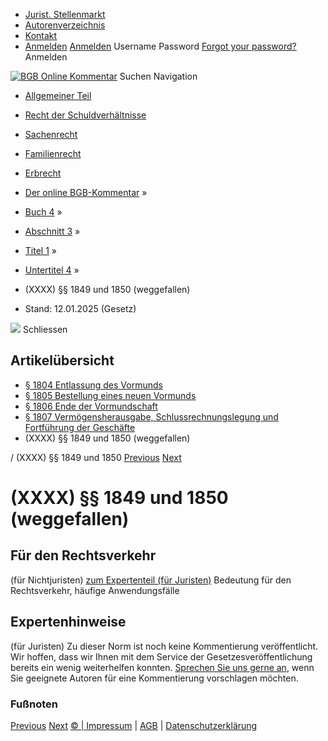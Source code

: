   * [Jurist. Stellenmarkt](https://bgb.kommentar.de/Buch-4/Abschnitt-3/Titel-1/Untertitel-4/</job-board> "Jurist. Stellenmarkt")
  * [Autorenverzeichnis](https://bgb.kommentar.de/Buch-4/Abschnitt-3/Titel-1/Untertitel-4/</Autorenverzeichnis> "Autorenverzeichnis")
  * [Kontakt](https://bgb.kommentar.de/Buch-4/Abschnitt-3/Titel-1/Untertitel-4/</Kontakt>)
  * [Anmelden](https://bgb.kommentar.de/Buch-4/Abschnitt-3/Titel-1/Untertitel-4/<#login> "show login form") [Anmelden](https://bgb.kommentar.de/Buch-4/Abschnitt-3/Titel-1/Untertitel-4/<#> "hide login form") Username Password
[Forgot your password?](https://bgb.kommentar.de/Buch-4/Abschnitt-3/Titel-1/Untertitel-4/</user/forgotpassword>) Anmelden 


[![BGB Online Kommentar](https://bgb.kommentar.de/extension/bgb/design/bgb/images/logo.png)](https://bgb.kommentar.de/Buch-4/Abschnitt-3/Titel-1/Untertitel-4/</> "BGB Online Kommentar")
Suchen
Navigation
  * [Allgemeiner Teil](https://bgb.kommentar.de/Buch-4/Abschnitt-3/Titel-1/Untertitel-4/</Buch-1>)
  * [Recht der Schuldverhältnisse](https://bgb.kommentar.de/Buch-4/Abschnitt-3/Titel-1/Untertitel-4/</Buch-2>)
  * [Sachenrecht](https://bgb.kommentar.de/Buch-4/Abschnitt-3/Titel-1/Untertitel-4/</Buch-3>)
  * [Familienrecht](https://bgb.kommentar.de/Buch-4/Abschnitt-3/Titel-1/Untertitel-4/</Buch-4>)
  * [Erbrecht](https://bgb.kommentar.de/Buch-4/Abschnitt-3/Titel-1/Untertitel-4/</Buch-5>)


  * [Der online BGB-Kommentar](https://bgb.kommentar.de/Buch-4/Abschnitt-3/Titel-1/Untertitel-4/</>) »
  * [Buch 4](https://bgb.kommentar.de/Buch-4/Abschnitt-3/Titel-1/Untertitel-4/</Buch-4>) »
  * [Abschnitt 3](https://bgb.kommentar.de/Buch-4/Abschnitt-3/Titel-1/Untertitel-4/</Buch-4/Abschnitt-3>) »
  * [Titel 1](https://bgb.kommentar.de/Buch-4/Abschnitt-3/Titel-1/Untertitel-4/</Buch-4/Abschnitt-3/Titel-1>) »
  * [Untertitel 4](https://bgb.kommentar.de/Buch-4/Abschnitt-3/Titel-1/Untertitel-4/</Buch-4/Abschnitt-3/Titel-1/Untertitel-4>) »
  * (XXXX) §§ 1849 und 1850 (weggefallen) 
  * Stand: 12.01.2025 (Gesetz) 


![](https://vg01.met.vgwort.de/na/1c9909529ead4f509072c06d9081a7d5)
Schliessen 
## Artikelübersicht
  * [ § 1804 Entlassung des Vormunds ](https://bgb.kommentar.de/Buch-4/Abschnitt-3/Titel-1/Untertitel-4/</Buch-4/Abschnitt-3/Titel-1/Untertitel-4/Entlassung-des-Vormunds>)
  * [ § 1805 Bestellung eines neuen Vormunds ](https://bgb.kommentar.de/Buch-4/Abschnitt-3/Titel-1/Untertitel-4/</Buch-4/Abschnitt-3/Titel-1/Untertitel-4/Bestellung-eines-neuen-Vormunds>)
  * [ § 1806 Ende der Vormundschaft ](https://bgb.kommentar.de/Buch-4/Abschnitt-3/Titel-1/Untertitel-4/</Buch-4/Abschnitt-3/Titel-1/Untertitel-4/Ende-der-Vormundschaft>)
  * [ § 1807 Vermögensherausgabe, Schlussrechnungslegung und Fortführung der Geschäfte ](https://bgb.kommentar.de/Buch-4/Abschnitt-3/Titel-1/Untertitel-4/</Buch-4/Abschnitt-3/Titel-1/Untertitel-4/Vermoegensherausgabe-Schlussrechnungslegung-und-Fortfuehrung-der-Geschaefte>)
  * (XXXX) §§ 1849 und 1850 (weggefallen) 


/ (XXXX) §§ 1849 und 1850 
[Previous](https://bgb.kommentar.de/Buch-4/Abschnitt-3/Titel-1/Untertitel-4/</Buch-4/Abschnitt-3/Titel-3/Untertitel-2/Kapitel-3/Unterkapitel-4/Genehmigung-einer-anderen-Anlegung-von-Geld> "§ 1848 Genehmigung einer anderen Anlegung von Geld") [Next](https://bgb.kommentar.de/Buch-4/Abschnitt-3/Titel-1/Untertitel-4/</Buch-4/Abschnitt-3/Titel-3/Untertitel-2/Kapitel-3/Unterkapitel-4/Genehmigung-fuer-erbrechtliche-Rechtsgeschaefte> "§ 1851 Genehmigung für erbrechtliche Rechtsgeschäfte")
# (XXXX) §§ 1849 und 1850 (weggefallen)
## Für den Rechtsverkehr 
(für Nichtjuristen)
[zum Expertenteil (für Juristen)](https://bgb.kommentar.de/Buch-4/Abschnitt-3/Titel-1/Untertitel-4/<#expertenhinweise>)
Bedeutung für den Rechtsverkehr, häufige Anwendungsfälle
## Expertenhinweise
(für Juristen)
Zu dieser Norm ist noch keine Kommentierung veröffentlicht. Wir hoffen, dass wir Ihnen mit dem Service der Gesetzesveröffentlichung bereits ein wenig weiterhelfen konnten. [Sprechen Sie uns gerne an](https://bgb.kommentar.de/Buch-4/Abschnitt-3/Titel-1/Untertitel-4/</Kontakt>), wenn Sie geeignete Autoren für eine Kommentierung vorschlagen möchten. 
### Fußnoten
[Previous](https://bgb.kommentar.de/Buch-4/Abschnitt-3/Titel-1/Untertitel-4/</Buch-4/Abschnitt-3/Titel-3/Untertitel-2/Kapitel-3/Unterkapitel-4/Genehmigung-einer-anderen-Anlegung-von-Geld> "§ 1848 Genehmigung einer anderen Anlegung von Geld") [Next](https://bgb.kommentar.de/Buch-4/Abschnitt-3/Titel-1/Untertitel-4/</Buch-4/Abschnitt-3/Titel-3/Untertitel-2/Kapitel-3/Unterkapitel-4/Genehmigung-fuer-erbrechtliche-Rechtsgeschaefte> "§ 1851 Genehmigung für erbrechtliche Rechtsgeschäfte")
[© | Impressum](https://bgb.kommentar.de/Buch-4/Abschnitt-3/Titel-1/Untertitel-4/</Kontakt>) | [AGB](https://bgb.kommentar.de/Buch-4/Abschnitt-3/Titel-1/Untertitel-4/</AGB>) | [Datenschutzerklärung](https://bgb.kommentar.de/Buch-4/Abschnitt-3/Titel-1/Untertitel-4/</Datenschutzerklaerung-fuer-Leser>)

